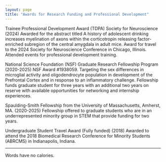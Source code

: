 ```yaml
---
layout: page
title: "Awards for Research Funding and Professional Development"
---
```


Trainee Professional Development Award (TDPA) Society for Neuroscience (2024)
Awarded for the abstract titled A history of adolescent drinking increases myelination of axons within the corticotropin releasing factor-enriched subregion of the central amygdala in adult mice. Award for travel to the 2024 Society for Neuroscience Conference in Chicago, Illinois. Attended events for professional development training.

National Science Foundation (NSF) Graduate Research Fellowship Program (2020-2025)
NSF Award #1938059.  Targeting the sex differences in microglial activity and oligodendrocyte population in development of the Prefrontal Cortex and in response to an inflammatory challenge. Fellowship funds graduate student for three years with an additional two years on reserve with available opportunities for networking and internship experiences. 

Spaulding-Smith Fellowship from the University of Massachusetts, Amherst, MA. (2020-2025)
Fellowship offered to graduate students who are in an underrepresented minority group in STEM that provide funding for two years.

Undergraduate Student Travel Award (Fully funded) (2018)
Awarded to attend the 2018 Biomedical Research Conference for Minority Students (ABRCMS) in Indianapolis, Indiana.


---

Words have no calories.
